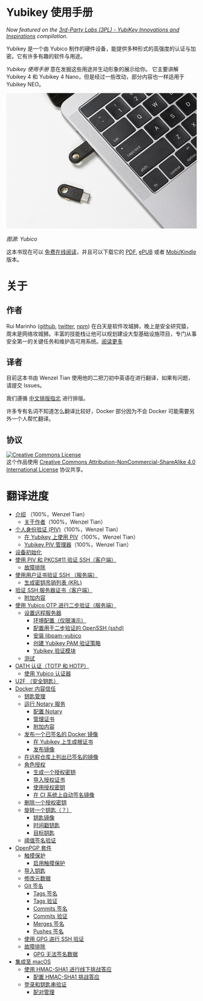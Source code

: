 # Yubikey 使用手册

_Now featured on the [3rd-Party Labs (3PL) - YubiKey Innovations and Inspirations](https://forum.yubico.com/viewtopic.php?f=8&t=1942) compilation_.

Yubikey 是一个由 Yubico 制作的硬件设备，能提供多种形式的高强度的认证与加密。它有许多有趣的软件与用途。

_Yubikey 使用手册_ 意在发掘这些用途并生动形象的展示给你。 它主要讲解 Yubikey 4 和 Yubikey 4 Nano，但是经过一些改动，部分内容也一样适用于 Yubikey NEO。

![](./images/yubikey-plugged-in.jpg)

_图源: Yubico_

这本书现在可以 [免费在线阅读](https://ruimarinho.gitbooks.io/yubikey-handbook/content/)，并且可以下载它的 [PDF](https://www.gitbook.com/download/pdf/book/ruimarinho/yubikey-handbook), [ePUB](https://www.gitbook.com/download/epub/book/ruimarinho/yubikey-handbook) 或者 [Mobi/Kindle](https://www.gitbook.com/download/mobi/book/ruimarinho/yubikey-handbook) 版本。

# 关于

## 作者

Rui Marinho ([github](https://github.com/ruimarinho), [twitter](https://twitter.com/ruipmarinho), [npm](https://www.npmjs.com/~ruimarinho)) 在白天是软件攻城狮，晚上是安全研究猿，周末是网络攻城狮。丰富的技能栈让他可以规划建设大型基础设施项目，专门从事安全第一的关键任务和维护高可用系统。[阅读更多](introduction/about-the-author.md)

## 译者

目前这本书由 Wenzel Tian 使用他的二把刀初中英语在进行翻译，如果有问题，请提交 Issues。

我们遵循 [中文排版指北](https://github.com/sparanoid/chinese-copywriting-guidelines) 进行排版。

许多专有名词不知道怎么翻译比较好，Docker 部分因为不会 Docker 可能需要另外一个人帮忙翻译。

## 协议

<a rel="license" href="http://creativecommons.org/licenses/by-nc-sa/4.0/"><img alt="Creative Commons License" style="border-width:0" src="https://i.creativecommons.org/l/by-nc-sa/4.0/88x31.png" /></a><br />这个作品使用 <a rel="license" href="http://creativecommons.org/licenses/by-nc-sa/4.0/">Creative Commons Attribution-NonCommercial-ShareAlike 4.0 International License</a> 协议共享。

 # 翻译进度

- [介绍](README.md) （100%，Wenzel Tian）
  - [关于作者](introduction/about-the-author.md)（100%，Wenzel Tian）
- [个人身份验证 (PIV)](piv/README.md)（100%，Wenzel Tian）
  - [在 Yubikey 上使用 PIV](piv/use-cases.md)（100%，Wenzel Tian）
  - [Yubikey PIV 管理器](piv/yubikey-piv-manager.md)（100%，Wenzel Tian）
- [设备初始化](device-initialization/README.md)
- [使用  PIV 和 PKCS#11 验证 SSH（客户端）](ssh/authenticating-ssh-with-piv-and-pkcs11-client/README.md)
  - [故障排除](ssh/authenticating-ssh-with-piv-and-pkcs11-client/troubleshooting.md)
- [使用用户证书验证 SSH （服务端）](ssh/authenticating-ssh-via-user-certificates-server/README.md)
  - [生成密钥吊销列表 (KRL)](ssh/authenticating-ssh-via-user-certificates-server/generating-the-key-revocation-list-krl.md)
- [验证 SSH 服务器证书（客户端）](ssh/authenticating-ssh-host-certificates-client/README.md)
  - [附加内容](ssh/authenticating-ssh-host-certificates-client/additional-resources.md)
- [使用 Yubico OTP 进行二步验证（服务端）](yubico-otp/README.md)
  - [设置远程服务器](yubico-otp/setting-up-a-remote-server/README.md)
    - [环境配置（仅限演示）](yubico-otp/setting-up-a-remote-server/prerequisites-demonstration-only.md)
    - [配置用于二步验证的 OpenSSH (sshd)](yubico-otp/setting-up-a-remote-server/configuring-openssh-sshd-for-2fa-authentication.md)
    - [安装 libpam-yubico](yubico-otp/setting-up-a-remote-server/installing-libpam-yubico.md)
    - [创建 Yubikey PAM 验证策略](yubico-otp/setting-up-a-remote-server/creating-the-yubikey-pam-authentication-policy.md)
    - [Yubikey 验证模块](yubico-otp/setting-up-a-remote-server/yubikey-authentication-module.md)
  - [测试](yubico-otp/testing.md)
- [OATH 认证（TOTP 和 HOTP）](oath/README.md)
  - [使用 Yubico 认证器](oath/yubico-authenticator.md)
- [U2F （安全钥匙）](u2f/README.md)
- [Docker 内容信任](docker-content-trust/README.md)
  - [钥匙管理](docker-content-trust/key-management.md)
  - [运行 Notary 服务](docker-content-trust/notary/README.md)
    - [配置 Notary](docker-content-trust/notary/configuring.md)
    - [管理证书](docker-content-trust/notary/certificates.md)
    - [附加内容](docker-content-trust/notary/additional-resources.md)
  - [发布一个已签名的 Docker 镜像](docker-content-trust/pushing-signed-image/README.md)
    - [在 Yubikey 上生成根证书](docker-content-trust/pushing-signed-image/generating-the-root-key.md)
    - [发布镜像](docker-content-trust/pushing-signed-image/pushing-a-signed-docker-image.md)
  - [在远程仓库上列出已签名的镜像](docker-content-trust/listing-signed-images-on-a-remote-repository.md)
  - [角色授权](docker-content-trust/delegation-roles/README.md)
    - [生成一个授权密钥](docker-content-trust/delegation-roles/generating-a-delegation-key.md)
    - [导入授权证书](docker-content-trust/delegation-roles/importing-a-delegation-certificate.md)
    - [使用授权密钥](docker-content-trust/delegation-roles/using-a-delegation-key.md)
    - [在 CI 系统上自动签名镜像](docker-content-trust/delegation-roles/automating-image-signing-on-ci-systems.md)
  - [删除一个授权密钥](docker-content-trust/removing-a-delegation-key.md)
  - [旋转一个钥匙（？）](docker-content-trust/key-rotation/README.md)
    - [钥匙镜像](docker-content-trust/key-rotation/snapshot-key.md)
    - [时间戳钥匙](docker-content-trust/key-rotation/timestamp-key.md)
    - [目标钥匙](docker-content-trust/key-rotation/targets-key.md)
  - [阈值签名验证](docker-content-trust/threshold-validation-signing.md)
- [OpenPGP 套件](openpgp/README.md)
  - [触摸保护](openpgp/touch-protection/README.md)
    - [启用触摸保护](openpgp/touch-protection/enabling-touch-protection.md)
  - [导入钥匙](openpgp/importing-keys.md)
  - [修改元数据](openpgp/editing-metadata.md)
  - [Git 签名](openpgp/git-signing/README.md)
    - [Tags 签名](openpgp/git-signing/signing-tags.md)
    - [Tags 验证](openpgp/git-signing/verifying-tags.md)
    - [Commits 签名](openpgp/git-signing/signing-commits.md)
    - [Commits 验证](openpgp/git-signing/verifying-commits.md) 
    - [Merges 签名](openpgp/git-signing/signing-merges.md)
    - [Pushes 签名](openpgp/git-signing/signing-pushes.md)
  - [使用 GPG 进行 SSH 验证](openpgp/authenticating-ssh-with-gpg.md)
  - [故障排除](openpgp/troubleshooting/README.md)
    - [GPG 无法签名数据](openpgp/troubleshooting/gpg-failed-to-sign-the-data.md)
- [集成至 macOS](macos/README.md)
  - [使用 HMAC-SHA1 进行线下挑战答应](macos/offline-authentication/README.md)
    - [配置 HMAC-SHA1 挑战答应](macos/offline-authentication/configuration.md)
  - [登录和钥匙串验证](macos/login/README.md)
    - [配对管理](macos/login/managing-pairing.md)